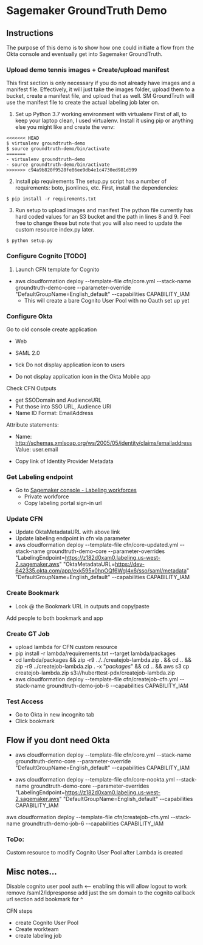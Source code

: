 # Sagemaker GroundTruth Demo

## Instructions

The purpose of this demo is to show how one could initiate a flow from the Okta console and eventually get into Sagemaker GroundTruth.

### Upload demo tennis images + Create/upload manifest

This first section is only necessary if you do not already have images and a manifest file. Effectively, it will just take the images folder, upload them to a bucket, create a manifest file, and upload that as well. SM GroundTruth will use the manifest file to create the actual labeling job later on.

1. Set up Python 3.7 working environment with virtualenv
First of all, to keep your laptop clean, I used virtualenv. Install it using pip or anything else you might like and create the venv:
```
<<<<<<< HEAD
$ virtualenv groundtruth-demo
$ source groundtruth-demo/bin/activate
=======
- virtualenv groundtruth-demo
- source groundtruth-demo/bin/activate
>>>>>>> c94a9b820f9528fe86ee9db4e1c4730ed981d599
```

2. Install pip requirements
The setup.py script has a number of requirements: boto, jsonlines, etc. First, install the dependencies:
```
$ pip install -r requirements.txt
```

3. Run setup to upload images and manifest
The python file currently has hard coded values for an S3 bucket and the path in lines 8 and 9. Feel free to change these but note that you will also need to update the custom resource index.py later.
```
$ python setup.py
```

### Configure Cognito [TODO]
1. Launch CFN template for Cognito
- aws cloudformation deploy --template-file cfn/core.yml --stack-name groundtruth-demo-core --parameter-override "DefaultGroupName=English_default" --capabilities CAPABILITY_IAM
  - This will create a bare Cognito User Pool with no Oauth set up yet

### Configure Okta
Go to old console
create application
- Web
- SAML 2.0

- tick Do not display application icon to users
- Do not display application icon in the Okta Mobile app

Check CFN Outputs
- get SSODomain and AudienceURL
- Put those into SSO URL, Audience URI
- Name ID Format: EmailAddress

Attribute statements:
- Name: http://schemas.xmlsoap.org/ws/2005/05/identity/claims/emailaddress
Value: user.email

- Copy link of Identity Provider Metadata

### Get Labeling endpoint
- Go to [Sagemaker console - Labeling workforces](https://us-west-2.console.aws.amazon.com/sagemaker/groundtruth?region=us-west-2#/labeling-workforces)
  - Private workforce
  - Copy labeling portal sign-in url

### Update CFN
- Update OktaMetadataURL with above link
- Update labeling endpoint in cfn via parameter
- aws cloudformation deploy --template-file cfn/core-updated.yml --stack-name groundtruth-demo-core --parameter-overrides "LabelingEndpoint=https://z182d0xam0.labeling.us-west-2.sagemaker.aws" "OktaMetadataURL=https://dev-642335.okta.com/app/exk595x0hpOQf6Wgl4x6/sso/saml/metadata" "DefaultGroupName=English_default" --capabilities CAPABILITY_IAM

### Create Bookmark
- Look @ the Bookmark URL in outputs and copy/paste

Add people to both bookmark and app

### Create GT Job
- upload lambda for CFN custom resource
- pip install -r lambda/requirements.txt --target lambda/packages
- cd lambda/packages && zip -r9 ../../createjob-lambda.zip . && cd .. && zip -r9 ../createjob-lambda.zip . -x "*packages*" && cd .. && aws s3 cp createjob-lambda.zip s3://huberttest-pdx/createjob-lambda.zip
- aws cloudformation deploy --template-file cfn/createjob-cfn.yml --stack-name groundtruth-demo-job-6 --capabilities CAPABILITY_IAM

### Test Access
- Go to Okta in new incognito tab
- Click bookmark

<!-- ## Reset Instructions
1. ./reset.sh
2. Delete CFN stack -->

## Flow if you dont need Okta

- aws cloudformation deploy --template-file cfn/core.yml --stack-name groundtruth-demo-core --parameter-override "DefaultGroupName=English_default" --capabilities CAPABILITY_IAM

- aws cloudformation deploy --template-file cfn/core-nookta.yml --stack-name groundtruth-demo-core --parameter-overrides "LabelingEndpoint=https://z182d0xam0.labeling.us-west-2.sagemaker.aws" "DefaultGroupName=English_default" --capabilities CAPABILITY_IAM

aws cloudformation deploy --template-file cfn/createjob-cfn.yml --stack-name groundtruth-demo-job-6 --capabilities CAPABILITY_IAM



### ToDo:
Custom resource to modify Cognito User Pool after Lambda is created

## Misc notes...
Disable cognito user pool auth <-- enabling this will allow logout to work
remove /saml2/idpresponse
add just the sm domain to the cognito callback url section
add bookmark for ^

CFN steps
- create Cognito User Pool
- Create workteam
- create labeling job
